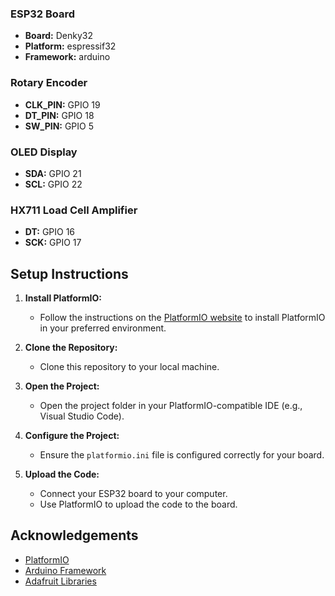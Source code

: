 ### ESP32 Board

- **Board:** Denky32
- **Platform:** espressif32
- **Framework:** arduino

### Rotary Encoder

- **CLK_PIN:** GPIO 19
- **DT_PIN:** GPIO 18
- **SW_PIN:** GPIO 5

### OLED Display

- **SDA:** GPIO 21
- **SCL:** GPIO 22


### HX711 Load Cell Amplifier
  - **DT:** GPIO 16
  - **SCK:** GPIO 17

## Setup Instructions

1. **Install PlatformIO:**
   - Follow the instructions on the [PlatformIO website](https://platformio.org/install) to install PlatformIO in your preferred environment.

2. **Clone the Repository:**
   - Clone this repository to your local machine.

3. **Open the Project:**
   - Open the project folder in your PlatformIO-compatible IDE (e.g., Visual Studio Code).

4. **Configure the Project:**
   - Ensure the `platformio.ini` file is configured correctly for your board.

5. **Upload the Code:**
   - Connect your ESP32 board to your computer.
   - Use PlatformIO to upload the code to the board.

## Acknowledgements

- [PlatformIO](https://platformio.org/)
- [Arduino Framework](https://www.arduino.cc/)
- [Adafruit Libraries](https://github.com/adafruit)
